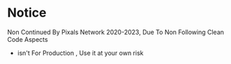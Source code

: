 # Notice
Non Continued By Pixals Network 2020-2023, Due To Non Following Clean Code Aspects
- isn't For Production , Use it at your own risk
